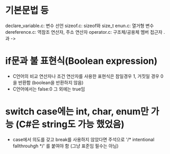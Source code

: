 # 기본문법 등

declare_variable.c: 변수 선언
sizeof.c: sizeof와 size_t
enun.c: 열거형 변수
dereference.c: 역참조 연산자, 주소 연산자
operator.c: 구조체/공용체 멤버 접근자 .과 ->

# if문과 불 표현식(Boolean expression)
- C언어의 비교 연산자나 조건 연산자를 사용한 표현식은 참일경우 1, 거짓일 경우 0을 반환함 (boolean을 반환하지 않음)
- C언어에서는 false:0 그 외에는 true임

# switch case에는 int, char, enum만 가능 (C#은 string도 가능 했었음)
- case에서 의도를 갖고 break를 사용하지 않았다면 주석으로 '/* intentional fallthrouhgh */' 를 붙여야 함 (그냥 표준임 필수는 아님)